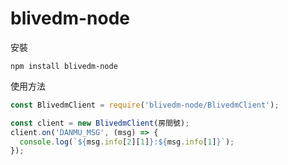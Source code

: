 # blivedm-node
安裝
```
npm install blivedm-node
```

使用方法
```javascript
const BlivedmClient = require('blivedm-node/BlivedmClient');

const client = new BlivedmClient(房間號);
client.on('DANMU_MSG', (msg) => {
  console.log(`${msg.info[2][1]}:${msg.info[1]}`);
});

```
